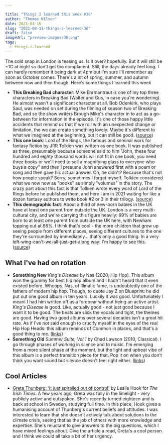 ```yaml
---

title: "Things I learned this week #36"
author: "Thomas Wilson"
date: 2021-04-16
slug: "2021-08-11-things-i-learned-36"
draft: false
imageUrl: "preview-images/36.png"
tags:
  - things-i-learned
---
```


The cold snap in London is teasing us. Is it over? hopefully. But it will still be ~1C at night so don't get too complacent. Still, the days already feel long. I can hardly remember it being dark at 4pm but I'm sure I'll remember as soon as October comes. There's a lot of spring, summer, and autumn between now and then though. Here's some things I learned this week

- **This Breaking Bad character**: Mike Ehrmantraut is one of my top three characters in Breaking Bad (Walter and Gus, in case you're wondering). He almost wasn't a significant character at all. Bob Odenkirk, who plays Saul, was needed on set during the filming of season two of Breaking Bad, and so the show writers Brough Mike's character in to act as a go-between for information in the episode. It's one of those happy little accidents that remind us that if we roll with an unexpected change or limitation, the we can create something lovely. Maybe it's different to what we imagined at the beginning, but it can still be good. ([source](https://screenrant.com/how-met-mother-breaking-bad-connection-mike/))
- **This one book**: Lord of the Rings, the famous and seminal work for fantasy fiction by JRR Tolkien was written as one book. It was published as three, presumably because someone said to him "John, these four hundred and eighty thousand words will not fit in one book, you need three books or we'll need to sell a magnifying glass to everyone who buys a copy" and then I presume John answered first with a poem or song and then gave his actual answer. Oh, he didn't? Because that's not how people speak? Sorry, sometimes I forget myself. Tolkien considered what we now now as "books" as simply "volumes" in the story. The crazy part about this fact is that Tolkien wrote every word of Lord of the Rings before he published them, and here I am in 2021 waiting for like a dozen fantasy authors to write book #2 or 3 in their trilogy. ([source](https://scifi.stackexchange.com/questions/47419/is-lord-of-the-rings-a-trilogy-of-books-in-tolkiens-opinion))
- **This demographic fact**: About a third of new-born babies in the UK have at least one parent from outside the UK. London is a very multi-cultural city, and we're carrying this figure heavily: 69% of babies are born to at least one parent from outside the UK here, with Newham topping out at 86%. I think that's cool - the more children that grow up seeing people from different places, seeing different cultures to the one they're surrounded by immediately… that's only a good thing. In a very left-wing-can't-we-all-just-get-along way: I'm happy to see this. ([source](https://fullfact.org/immigration/parents-born-outside-uk/))

## What I've had on rotation

- **Something New** _King's Disease_ by Nas (2020, Hip Hop). This album won the grammy for best hip hop album and I hadn't heard that it even existed before. Whoops. Nas, of Illmatic fame, is undoubtedly one of the fathers of modern hip hop. Though, to quote Jay Z on Blueprint: he did put out one good album in ten years. Luckily it was good. Unfortunately I meant I had him written off as a forebear without being an active artist. _King's Disease_ is good. Like, actually good - not just good because I want it to be good. The beats are slick the vocals and tight, the themes are good. Having two good albums over several decades isn't a great hit rate. As if I've not said enough to crucify myself in the eyes of the real Hip Hop Heads: this album reminds of Common in places, and that's a good thing to me. ([links](https://songwhip.com/nas/kings-disease))
- **Something Old** _Summer Suite, Vol 1_ by Chad Lawson (2010, Classical). I go through phases of working in silence and to music. I'm emerging from a more silent phase at the moment, but the light and upbeat vibe of this album is a perfect transition piece for that. Pop it on when you don't think you want sound but silence doesn't feel right either. ([links](https://songwhip.com/chad-lawson/summer-suite-vol-1))

## Cool Articles

- [Greta Thunberg: ‘It just spiralled out of control'](https://www.irishtimes.com/news/world/greta-thunberg-it-just-spiralled-out-of-control-1.4528477 "Greta Thunberg: ‘It just spiralled out of control'") by Leslie Hook for _The Irish Times_. A few years ago, Greta was fully in the limelight - very publicly active and outspoken. She's recently turned eighteen and is back at school in Sweden, studying full time. In this piece, Hook gives a humanising account of Thunberg's current beliefs and attitudes. I was interested to learn that she doesn't actively talk about solutions to the climate crisis, seeing that as the job of others with more knowledge and expertise. She's reluctant to give answers to the big questions, which I have mixed feelings about. Give the article a read, Greta's a cool person and I think we could all take a bit of her urgency.
